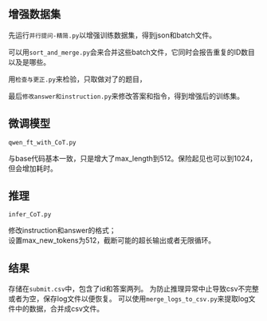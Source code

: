 ## 增强数据集

先运行`并行提问-精简.py`以增强训练数据集，得到json和batch文件。

可以用`sort_and_merge.py`会来合并这些batch文件，它同时会报告重复的ID数目以及是哪些。

用`检查与更正.py`来检验，只取做对了的题目，

最后`修改answer和instruction.py`来修改答案和指令，得到增强后的训练集。

## 微调模型

`qwen_ft_with_CoT.py`

与base代码基本一致，只是增大了max_length到512。保险起见也可以到1024，但会增加耗时。

## 推理

`infer_CoT.py`

修改instruction和answer的格式；  
设置max_new_tokens为512，截断可能的超长输出或者无限循环。

## 结果

存储在`submit.csv`中，包含了id和答案两列。
为防止推理异常中止导致csv不完整或者为空，保存log文件以便恢复。
可以使用`merge_logs_to_csv.py`来提取log文件中的数据，合并成csv文件。